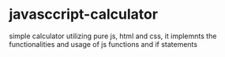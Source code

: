 # javasccript-calculator
simple calculator utilizing pure js, html and css, it implemnts the 
functionalities and usage of js functions and if statements  
